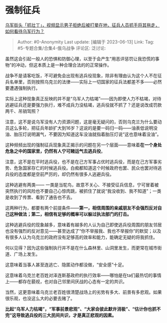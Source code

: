 # 强制征兵
[乌军街头「抓壮丁」，视频显示男子拒绝后被打晕在地，征兵人员抓手将其拖走，如何看待乌军行为？](https://www.zhihu.com/question/606382302/answer/3072219790)

> Author: #0-Anonymity
> Last update: [编辑于 2023-06-13]
> Link:
> Tag: #5-专题合集/合集4-俄乌战争
> 评论区:
> 泛讨论:

虽然这会引起一般人的恐惧和防御心理，以至于会产生“用恶评惩罚让我恐慌的事物”的冲动，但这本质上是一种合理合法的的正常操作。

战争不是请客吃饭，不可避免会出现有逃兵役现象，除非有理由认为这个人不在征兵名单里，否则按照乌克兰的法律——实际上一切国家的征兵法都差不多——必然要遭遇强制执行。

实际上这种现象真正反映的并不是“乌军人力枯竭”——因为即使人力不枯竭，对待逃避征兵还是要强力执行，难不成兵力没枯竭，逃兵役就不抓了？还是说改成罚款两千、吊销驾照？

注意，这不是说乌军没有人力资源问题，这是毫无疑问的，否则乌克兰为什么要动员这么多轮，把征兵年龄扩大到16岁？这说的是要一码归一码——油表低说明没油、胎压灯说明漏气，不要因为知道这车没油就指着胎压灯说“这也意味着没油”。

这种频频出现的强制征兵现象真正揭示的问题在另一个层面——意味着**在一个身处危急之中的国家里，仍然有人宁可赌运气去逃兵役**。

注意，这不是在平时逃兵役，也不是在己方军事占优时逃兵役，而是在己方军事劣势、危急国家存亡的时候逃兵役。白痴都知道这个时候政府也罢、民众也罢对待逃兵役的态度都是空前严厉的，却仍然有很多人逃避兵役。

这种逃避有两类—— 一类是当鸵鸟，故意不关心、不接受征兵信息，宁可冒着被突然执行的风险也不要自己心惊肉跳，被抓住了就说“我没收到、我不知道”；一类是收到了传票、看到了通告也不去。

这两种行为，都要有两个前提条件——**第一，相信周围的亲戚朋友不会强烈反对自己这种做法；第二，相信有足够的概率可以躲过执法部门的打击。**

这种逃避兵役的现象越多，意味着有越多的人认为自己即使逃兵役周围的朋友邻居也没有强烈的反对意见——甚至达成了“你不举报我、我也不举报你”的默契；以及有很多人认为乌克兰的政府没有足够高的效率和能力，能确定无疑的将我抓住。

何以见得？因为这些强制执行并不是在什么森林里、山洞里发生，而更常在城市街道、广场上发生。

这意味着当事人甚至连逃亡、隐匿动作都没做，“安全感”十足。

这意味着乌克兰老百姓对泽连斯基政府的执行效率——哪怕是在ta们最热切的事情上——都存在藐视，也对自己邻里间厌战的心态有一定的共识。

当然，这更意味着乌克兰老百姓很清楚战场上的劣势有多大、前景有多悲观。如果很乐观，也没这么大的必要去赌了。

**比起“乌军人力枯竭”，“军事前景悲观”、“大家会彼此默许消极”、“估计你也抓不完”这导致逃兵役的三大民间共识，才是真正悲观的因素。**
